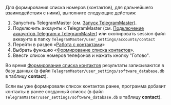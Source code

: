 Для формирования списка номеров (контактов), для дальнейшего взаимодействия с ними), выполните следующие действия:  
  
1. Запустить TelegramMaster (см. [Запуск TelegramMaster](https://github.com/pyadrus/TelegramMaster/blob/be6a5227cc285e000763645563b2d21c600939f6/docs/%D0%9D%D0%B0%D1%81%D1%82%D1%80%D0%BE%D0%B9%D0%BA%D0%B8_%D0%B8_%D0%BA%D0%BE%D0%BD%D1%84%D0%B8%D0%B3%D1%83%D1%80%D0%B0%D1%86%D0%B8%D1%8F/%D0%97%D0%B0%D0%BF%D1%83%D1%81%D0%BA_TelegramMaster.md)).  
2. Подключить аккаунты к TelegramMaster (см. [Подключение аккаунтов Telegram к TelegramMaster](https://github.com/pyadrus/telegram_bot_smm/blob/01e9bda9119a011329e9099f7fc5004c455a0ae6/docs/%D0%9F%D0%BE%D0%B4%D0%BA%D0%BB%D1%8E%D1%87%D0%B5%D0%BD%D0%B8%D0%B5_%D0%B0%D0%BA%D0%BA%D0%B0%D1%83%D0%BD%D1%82%D0%BE%D0%B2/%D0%9F%D0%BE%D0%B4%D0%BA%D0%BB%D1%8E%D1%87%D0%B5%D0%BD%D0%B8%D0%B5_%D0%B0%D0%BA%D0%BA%D0%B0%D1%83%D0%BD%D1%82%D0%BE%D0%B2.md)) или скопировать session файл аккаунта в папку `TelegramMaster/user_settings/accounts/contact`  
3. Перейти в раздел «[Работа с контактами](Работа_с_контактами.md)»  
4. Выбрать функцию «[Формирование списка контактов](Формирование_списка_контактов.md)».  
5. Ввести список номеров телефонов и нажать кнопку "Готово". 
  
Во время [Формирование списка контактов](Формирование_списка_контактов.md) результаты записываются в базу данных (в файл `TelegramMaster/user_settings/software_database.db` в таблицу **contact**).

Если вы уже формировали список контактов ранее, программа добавит контакты в ранее созданный список (в файл `TelegramMaster/user_settings/software_database.db` в таблицу **contact**).